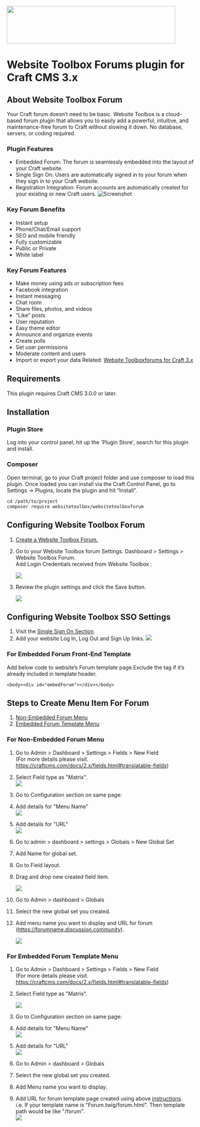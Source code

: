 <p><a href="https://www.websitetoolbox.com/"><img src ="https://github.com/webtoolbox/craftcms-plugin/blob/master/src/wt_logo_blue.svg" width="450" height="100"></a></p> 

# Website Toolbox Forums plugin for Craft CMS 3.x

## About Website Toolbox Forum  
  Your Craft forum doesn’t need to be basic. Website Toolbox is a cloud-based forum plugin that allows you to easily add a powerful, intuitive, 
  and maintenance-free forum to Craft without slowing it down. No database, servers, or coding required.

### Plugin Features
* Embedded Forum: The forum is seamlessly embedded into the layout of your Craft website.
* Single Sign On: Users are automatically signed in to your forum when they sign in to your Craft website.
* Registration Integration: Forum accounts are automatically created for your existing or new Craft users.
![Screenshot](./docs/img/plugin-logo.png)

### Key Forum Benefits
* Instant setup
* Phone/Chat/Email support
* SEO and mobile friendly
* Fully customizable
* Public or Private
* White label

### Key Forum Features
* Make money using ads or subscription fees
* Facebook integration
* Instant messaging
* Chat room
* Share files, photos, and videos
* “Like” posts
* User reputation
* Easy theme editor
* Announce and organize events
* Create polls
* Set user permissions
* Moderate content and users
* Import or export your data
Related: [Website Toolboxforums for Craft 3.x](https://github.com/webtoolbox/craftcms-plugin)

## Requirements
This plugin requires Craft CMS 3.0.0 or later.   

## Installation

### Plugin Store  
 Log into your control panel, hit up the 'Plugin Store', search for this plugin and install.

### Composer
Open terminal, go to your Craft project folder and use composer to load this plugin. Once loaded you can install via the Craft Control Panel, go to 
Settings → Plugins, locate the plugin and hit “Install”.

	cd /path/to/project
	composer require websitetoolbox/websitetoolboxforum   

## Configuring Website Toolbox Forum   
1.	<a href="https://www.websitetoolbox.com/">Create a Website Toolbox Forum.</a>    
2.	Go to your Website Toolbox forum Settings. Dashboard > Settings > Website Toolbox Forum.     
	Add Login Credentials received from Website Toolbox :      

	<img src="https://github.com/webtoolbox/craftcms-plugin/blob/master/docs/img/settings.jpg" />  

3.	Review the plugin settings and click the Save button.       

	<img src="https://github.com/webtoolbox/craftcms-plugin/blob/master/docs/img/update-settings.jpg" />				

## Configuring Website Toolbox SSO Settings   
1.	Visit the <a href='https://www.websitetoolbox.com/tool/members/mb/settings?tab=Single%20Sign%20On'>Single Sign On Section</a>.       	
2.	Add your website Log In, Log Out and Sign Up links.
	<img src="https://github.com/webtoolbox/craftcms-plugin/blob/master/docs/img/SSO-section.png" />

### For Embedded Forum Front-End Template   
<div id ="embedded_template">
	
Add below code to website’s Forum template page.Exclude the <body> tag if it’s already included in template header.
	
	<body><div id="embedForum"></div></body>
	
</div>

## Steps to Create Menu Item For Forum    
1)	[Non-Embedded Forum Menu](#non-embdded) 
2)	[Embedded Forum Template Menu](#embdded)   


<div id="non-embdded">  

### For Non-Embedded Forum Menu   
</div>

1)	Go to Admin > Dashboard > Settings > Fields > New Field  
(For more details please visit. https://craftcms.com/docs/2.x/fields.html#translatable-fields)  
2)	Select Field type as "Matrix".  
	<img src="https://github.com/webtoolbox/craftcms-plugin/blob/master/docs/img/unembedded_menu_step1.png" />   

3) 	Go to Configuration section on same page:   
4)	Add details for "Menu Name"    
	<img src="https://github.com/webtoolbox/craftcms-plugin/blob/master/docs/img/unembedded_menu_step2-a.png" />    
5)	Add details for "URL"    
	<img src="https://github.com/webtoolbox/craftcms-plugin/blob/master/docs/img/unembedded_menu_step2-b.png" />  

6)	Go to admin > dashboard > settings > Globals > New Global Set    
7)	Add Name for global set.          
8)	Go to Field layout.    
9)	Drag and drop new created field item.       

	<img src="https://github.com/webtoolbox/craftcms-plugin/blob/master/docs/img/unembedded_menu_step3.png" />

10)	Go to Admin > dashboard > Globals    
11)	Select the new global set you created.         
12)	Add menu name you want to display and URL for forum (https://forumname.discussion.community).      		

	<img src="https://github.com/webtoolbox/craftcms-plugin/blob/master/docs/img/unembedded_menu_step4.png" />  

<div id="embdded"> 

### For Embedded Forum Template Menu     	  
</div>

1)	Go to Admin > Dashboard > Settings > Fields > New Field  
(For more details please visit. https://craftcms.com/docs/2.x/fields.html#translatable-fields)  
2)	Select Field type as "Matrix".  

	<img src="https://github.com/webtoolbox/craftcms-plugin/blob/master/docs/img/unembedded_menu_step1.png" />   

3)	Go to Configuration section on same page:   
4)	Add details for "Menu Name"    
	<img src="https://github.com/webtoolbox/craftcms-plugin/blob/master/docs/img/unembedded_menu_step2-a.png" />    
5)	Add details for "URL"    
	<img src="https://github.com/webtoolbox/craftcms-plugin/blob/master/docs/img/unembedded_menu_step2-b.png" /> 
6)	Go to Admin > dashboard > Globals   
7)	Select the new global set you created.        
8)	Add Menu name you want to display.  
9)	Add URL for forum template page created using above [instructions](#embedded_template).     
	i.e. If your template name is "Forum.twig/forum.html". Then template path would be like "/forum".        		
	<img src="https://github.com/webtoolbox/craftcms-plugin/blob/master/docs/img/embeddedforum-step1.png" />     
